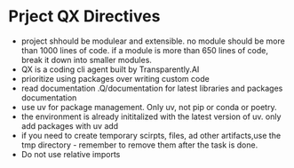 # Prject QX Directives

- project shhould be modulear and extensible. no module should be more than 1000 lines of code. if a module is more than 650 lines of code, break it down into smaller modules.
- QX is a coding cli agent built by Transparently.AI
- prioritize using packages over writing custom code 
- read documentation .Q/documentation for latest libraries and packages documentation
- use uv for package management. Only uv, not pip or conda or poetry.
- the environment is already inititalized with the latest version of uv. only add packages with uv add
- if you need to create temporary scirpts, files, ad other artifacts,use the tmp directory - remember to remove them after the task is done.
- Do not use relative imports 

